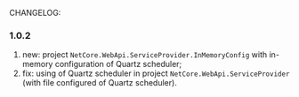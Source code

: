 ﻿CHANGELOG:

### 1.0.2

1. new: project `NetCore.WebApi.ServiceProvider.InMemoryConfig` with in-memory configuration of Quartz scheduler;
2. fix: using of Quartz scheduler in project `NetCore.WebApi.ServiceProvider` (with file configured of Quartz scheduler).